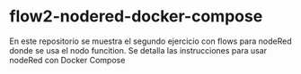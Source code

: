 # flow2-nodered-docker-compose
En este repositorio se muestra el segundo ejercicio con flows para nodeRed donde se usa el nodo funcition. Se detalla las instrucciones para usar nodeRed con Docker Compose
